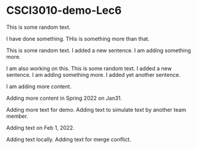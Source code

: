 # CSCI3010-demo-Lec6


This is some random text.

I have done something. THis is something more than that.

This is some random text.  I added a new sentence. I am adding something more.

I am also working on this.
This is some random text.  I added a new sentence. I am adding something more. I added yet another sentence.

I am adding more content.

Adding more content in Spring 2022 on Jan31.

Adding more text for demo.
Adding text to simulate text by another team member.

Adding text on Feb 1, 2022.

Adding text locally.
Adding text for merge conflict.

